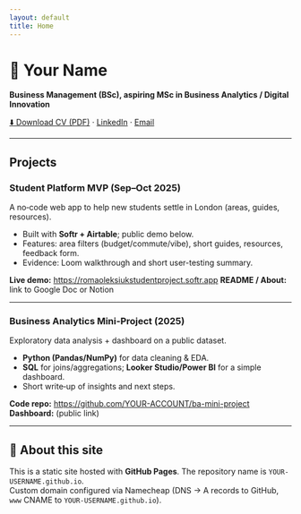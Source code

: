 ```yaml
---
layout: default
title: Home
---
```


# 👋 Your Name
**Business Management (BSc), aspiring MSc in Business Analytics / Digital Innovation**  

[⬇️ Download CV (PDF)](assets/CV.pdf) · [LinkedIn](https://www.linkedin.com/in/roman-oleksiuk-74aa121a1/) · [Email](mailto:wolk1304@gmail.com)

---

## Projects

### Student Platform MVP (Sep–Oct 2025)
A no‑code web app to help new students settle in London (areas, guides, resources).
- Built with **Softr + Airtable**; public demo below.
- Features: area filters (budget/commute/vibe), short guides, resources, feedback form.
- Evidence: Loom walkthrough and short user-testing summary.

**Live demo:** https://romaoleksiukstudentproject.softr.app
**README / About:** link to Google Doc or Notion

---

### Business Analytics Mini‑Project (2025)
Exploratory data analysis + dashboard on a public dataset.
- **Python (Pandas/NumPy)** for data cleaning & EDA.
- **SQL** for joins/aggregations; **Looker Studio/Power BI** for a simple dashboard.
- Short write‑up of insights and next steps.

**Code repo:** https://github.com/YOUR-ACCOUNT/ba-mini-project  
**Dashboard:** (public link)

---

## 📄 About this site
This is a static site hosted with **GitHub Pages**. The repository name is `YOUR-USERNAME.github.io`.  
Custom domain configured via Namecheap (DNS → A records to GitHub, `www` CNAME to `YOUR-USERNAME.github.io`).

